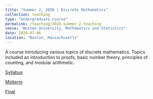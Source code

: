 ```yaml
---
title: "Summer 2, 2020 | Discrete Mathematics"
collection: teaching
type: "Undergraduate course"
permalink: /teaching/2020-summer-2-teaching
venue: "Boston University, Mathematics and Statistics"
date: 2020-07-06
location: "Boston, Massachusetts"
---
```


A course introducing various topics of discrete mathematics. Topics included an introduction to proofs, basic number theory, principles of counting, and modular arithmetic.

[Syllabus](http://trevormnorton.github.io/files/MA_293_Syllabus_2020.pdf)

[Midterm](http://trevormnorton.github.io/files/MA_293_Midterm_2020.pdf)

[Final](http://trevormnorton.github.io/files/MA_293_Final_2020.pdf)
